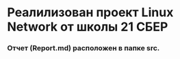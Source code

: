 # Реалилизован проект Linux Network от школы 21 СБЕР

### Отчет (Report.md) расположен в папке src.

